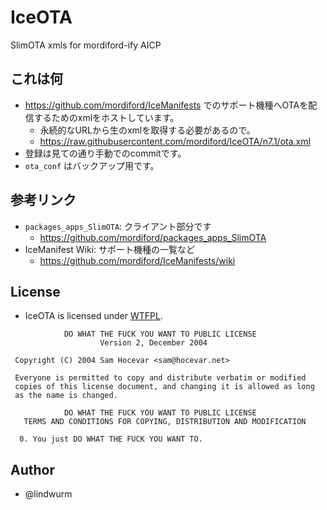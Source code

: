 # IceOTA

SlimOTA xmls for mordiford-ify AICP

## これは何

* https://github.com/mordiford/IceManifests でのサポート機種へOTAを配信するためのxmlをホストしています。
    + 永続的なURLから生のxmlを取得する必要があるので。
    + https://raw.githubusercontent.com/mordiford/IceOTA/n7.1/ota.xml
* 登録は見ての通り手動でのcommitです。
* `ota_conf` はバックアップ用です。

## 参考リンク

* `packages_apps_SlimOTA`: クライアント部分です
    + https://github.com/mordiford/packages_apps_SlimOTA
* IceManifest Wiki: サポート機種の一覧など
    + https://github.com/mordiford/IceManifests/wiki

## License

- IceOTA is licensed under [WTFPL](http://www.wtfpl.net/).

```
            DO WHAT THE FUCK YOU WANT TO PUBLIC LICENSE
                    Version 2, December 2004

 Copyright (C) 2004 Sam Hocevar <sam@hocevar.net>

 Everyone is permitted to copy and distribute verbatim or modified
 copies of this license document, and changing it is allowed as long
 as the name is changed.

            DO WHAT THE FUCK YOU WANT TO PUBLIC LICENSE
   TERMS AND CONDITIONS FOR COPYING, DISTRIBUTION AND MODIFICATION

  0. You just DO WHAT THE FUCK YOU WANT TO.
```

## Author

- @lindwurm
